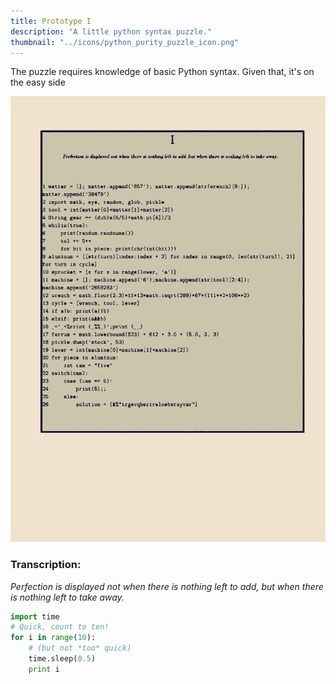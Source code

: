 ```yaml
---
title: Prototype I
description: "A little python syntax puzzle."
thumbnail: "../icons/python_purity_puzzle_icon.png"
---
```


The puzzle requires knowledge of basic Python syntax. Given that, it's on the easy side

<img src="python_purity_puzzle_img.png">

### Transcription:

_Perfection is displayed not when there is nothing left to add, but when there is nothing left to take away._


```python linenums
import time
# Quick, count to ten!
for i in range(10):
    # (but not *too* quick)
    time.sleep(0.5)
    print i
```